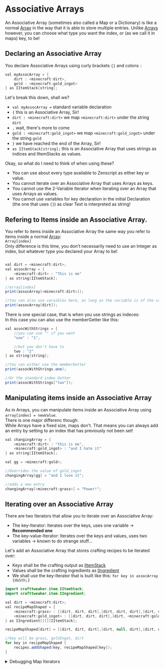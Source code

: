 # Associative Arrays

An Associative Array (sometimes also called a Map or a Dictionary) is like a normal [Array](Arrays_and_Loops) in the way that it is able to store multiple entries. Unlike [Arrays](Arrays_and_Loops) however, you can choose what type you want the index, or (as we call it in maps) key, to be!

## Declaring an Associative Array

You declare Associative Arrays using curly brackets `{}` and colons `:`  
```JAVA
val myAssocArray = {
	dirt : <minecraft:dirt>,
	gold : <minecraft:gold_ingot>
} as IItemStack[string];
```

Let's break this down, shall we?  

- `val myAssocArray =` standard variable declaration
- `{` this is an Associative Array, Sir!
- `dirt : <minecraft:dirt>` we map `<minecraft:dirt>` under the string `dirt`
- `,` wait, there's more to come
- `gold : <minecraft:gold_ingot>` we map `<minecraft:gold_ingot>` under the string `gold`
- `}` we have reached the end of the Array, Sir!
- `as IItemStack[string];` this is an Associative Array that uses strings as indices and IItemStacks as values.


Okay, so what do I need to think of when using these?  

- You can use about every type available to Zenscript as either key or value.
- You cannot iterate over an Associative Array that uses Arrays as keys.
- You cannot use the 2-Variable Iterator when iterating over an Array that uses Arrays as values.
- You cannot use variables for key declaration in the initial Declaration (the one that uses `{}`) as clear Text is interpreted as string!


## Refering to Items inside an Associative Array.

You refer to items inside an Associative Array the same way you refer to items inside a normal [Array](Arrays_and_Loops):  
`Array[index]`  
Only difference is this time, you don't necessarily need to use an Integer as index, but whatever type you declared your Array to be!  
```JAVA

val dirt = <minecraft:dirt>;
val assocArray = {
	<minecraft:dirt> : "This is me"
} as string[IItemStack];

//array[index]
print(assocArray[<minecraft:dirt>]);

//You can also use varaibles here, as long as the variable is of the correct type
print(assocArray[dirt]);
```


There is one special case, that is when you use strings as indeces:  
In this case you can also use the memberGetter like this:  
```JAVA
val assocWithStrings = {
	//you can use "" if you want
	"one" : "1",

	//but you don't have to
	two : "2"
} as string[string];

//You can either use the memberGetter
print(assocWithStrings.one);

//Or the standard index Getter
print(assocWithStrings["two"]);
```

## Manipulating items inside an Associative Array

As in Arrays, you can manipulate items inside an Associative Array using `array[index] = newValue`.  
There is one major differenc though:  
While Arrays have a fixed size, maps don't. That means you can always add an entry by setting to an index that has previously not been set!

```JAVA
val changingArray = {
	<minecraft:dirt> : "this is me",
	<minecraft:gold_ingot> : "and I hate it"
} as string[IItemStack];

val gg = <minecraft:gold>;

//Overrides the value of gold_ingot
changingArray[gg] = "and I love it";

//adds a new entry
changingArray[<minecraft:grass>] = "Power!";
```


## Iterating over an Associative Array

There are two Iterators that allow you to iterate over an Associative Array:  

- The key-Iterator: Iterates over the keys, uses one variable → __Recommended one__
- The key-value-Iterator: Iterates over the keys and values, uses two variables → known to do strange stuff...

Let's add an Associative Array that stores crafting recipes to be iterated over:  

- Keys shall be the crafting output as [IItemStack](/Vanilla/Items/IItemStack)
- Values shall be the crafting ingredients as [IIngredient](/Vanilla/Variable_Types/IIngredient)
- We shall use the key-Iterator that is built like this: `for key in assocArray {doSth;}`


```JAVA
import crafttweaker.item.IItemStack;
import crafttweaker.item.IIngredient;

val dirt = <minecraft:dirt>;
val recipeMapShaped = {
	<minecraft:grass> : [[dirt, dirt, dirt],[dirt, dirt, dirt],[dirt, dirt, dirt]],
	<minecraft:gold_ingot> : [[dirt, dirt, dirt],[dirt, <minecraft:gold_ingot>, dirt],[dirt, dirt, dirt]]
} as IIngredient[][][IItemStack];

recipeMapShaped[dirt] = [[dirt, dirt, dirt],[dirt, null, dirt],[dirt, dirt, dirt]];

//key will be grass, goldIngot, dirt
for key in recipeMapShaped {
	recipes.addShaped(key, recipeMapShaped[key]);
}
```


<details>
<summary>Debugging Map Iterators</summary>
You need to be careful with the Iterators: You __cannot iterate over ZenNatives__ (strings, ints, Nested Arrays). So check that you are not using any of these. You can however assign the variable with the values you just cannot use it, so this would work as long as you leave the reference to key commented out (key is an Array - A ZenNative):
	
	val ttt = {
    [<minecraft:dirt>] : <minecraft:gold_ingot>,
    [<minecraft:grass>] : <minecraft:iron_ingot>
	} as IItemStack[IItemStack[]];


	for key, value in ttt {
    print("KV");
    //print(key[0].name);
    print(value.name);
	}

You can, however, use the __indexGet__ functionality to retrieve a ZenNative if it has not-ZenNative key.  
That is what we did in the iterator-Example with the recipes!
	
</details>